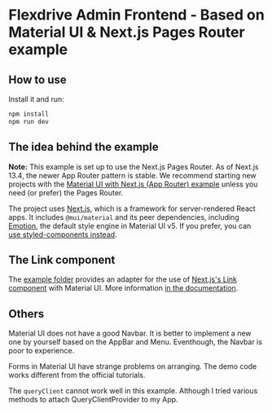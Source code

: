 # Flexdrive Admin Frontend - Based on Material UI & Next.js Pages Router example

## How to use

Install it and run:

```bash
npm install
npm run dev
```

## The idea behind the example

**Note:** This example is set up to use the Next.js Pages Router.
As of Next.js 13.4, the newer App Router pattern is stable.
We recommend starting new projects with the [Material UI with Next.js (App Router) example](https://github.com/mui/material-ui/tree/master/examples/material-ui-nextjs) unless you need (or prefer) the Pages Router.

The project uses [Next.js](https://github.com/vercel/next.js), which is a framework for server-rendered React apps.
It includes `@mui/material` and its peer dependencies, including [Emotion](https://emotion.sh/docs/introduction), the default style engine in Material UI v5.
If you prefer, you can [use styled-components instead](https://mui.com/material-ui/guides/interoperability/#styled-components).

## The Link component

The [example folder](https://github.com/mui/material-ui/tree/HEAD/examples/material-ui-nextjs-pages-router) provides an adapter for the use of [Next.js's Link component](https://nextjs.org/docs/pages/api-reference/components/link) with Material UI.
More information [in the documentation](https://mui.com/material-ui/guides/routing/#next-js-pages-router).


## Others

Material UI does not have a good Navbar. It is better to implement a new one by yourself based on the AppBar and Menu. 
Eventhough, the Navbar is poor to experience.

Forms in Material UI have strange problems on arranging. The demo code works different from the official tutorials.

The `queryClient` cannot work well in this example. Although I tried various methods to attach QueryClientProvider to my App.
